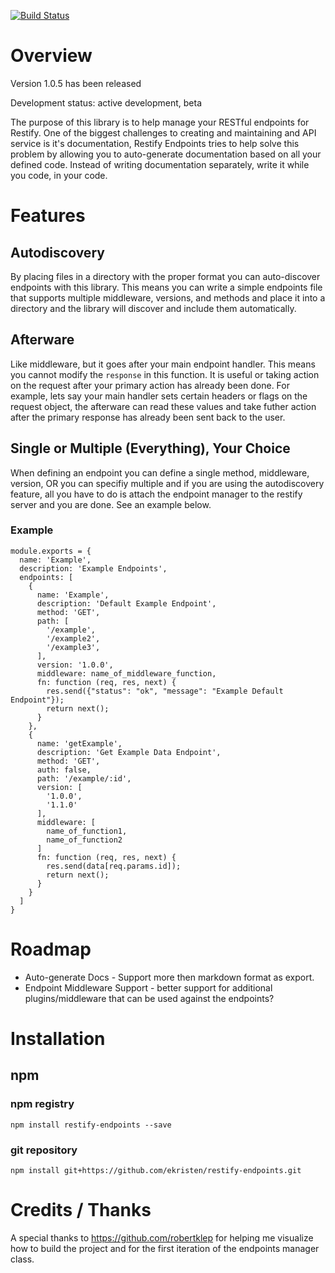[![Build Status](https://travis-ci.org/ekristen/restify-endpoints.png)](https://travis-ci.org/ekristen/restify-endpoints)

# Overview

Version 1.0.5 has been released

Development status: active development, beta

The purpose of this library is to help manage your RESTful endpoints for Restify. One of the biggest challenges to creating and maintaining and API service is it's documentation, Restify Endpoints tries to help solve this problem by allowing you to auto-generate documentation based on all your defined code. Instead of writing documentation separately, write it while you code, in your code.

# Features

## Autodiscovery

By placing files in a directory with the proper format you can auto-discover endpoints with this library. This means you can write a simple endpoints file that supports multiple middleware, versions, and methods and place it into a directory and the library will discover and include them automatically.

## Afterware

Like middleware, but it goes after your main endpoint handler. This means you cannot modify the `response` in this function. It is useful or taking action on the request after your primary action has already been done. For example, lets say your main handler sets certain headers or flags on the request object, the afterware can read these values and take futher action after the primary response has already been sent back to the user.

## Single or Multiple (Everything), Your Choice

When defining an endpoint you can define a single method, middleware, version, OR you can specifiy multiple and if you are using the autodiscovery feature, all you have to do is attach the endpoint manager to the restify server and you are done. See an example below.

### Example
```
module.exports = {
  name: 'Example',
  description: 'Example Endpoints',
  endpoints: [
    {
      name: 'Example',
      description: 'Default Example Endpoint',
      method: 'GET',
      path: [
        '/example',
        '/example2',
        '/example3',
      ],
      version: '1.0.0',
      middleware: name_of_middleware_function,
      fn: function (req, res, next) {
        res.send({"status": "ok", "message": "Example Default Endpoint"});
        return next();
      }
    },
    {
      name: 'getExample',
      description: 'Get Example Data Endpoint',
      method: 'GET',
      auth: false,
      path: '/example/:id',
      version: [
        '1.0.0',
        '1.1.0'
      ],
      middleware: [
        name_of_function1,
        name_of_function2
      ]
      fn: function (req, res, next) {
        res.send(data[req.params.id]);
        return next();
      }
    }
  ]
}
```

# Roadmap

* Auto-generate Docs - Support more then markdown format as export.
* Endpoint Middleware Support - better support for additional plugins/middleware that can be used against the endpoints?

# Installation

## npm

### npm registry 

```
npm install restify-endpoints --save
```

### git repository

```
npm install git+https://github.com/ekristen/restify-endpoints.git
```

# Credits / Thanks
A special thanks to https://github.com/robertklep for helping me visualize how to build the project and for the first iteration of the endpoints manager class.
